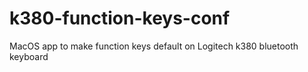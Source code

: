# k380-function-keys-conf
MacOS app to make function keys default on Logitech k380 bluetooth keyboard
